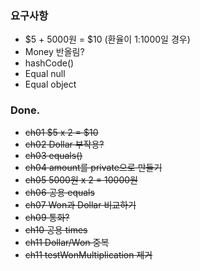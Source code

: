 ### 요구사항

- $5 + 5000원 = $10 (환율이 1:1000일 경우)
- Money 반올림?
- hashCode()
- Equal null
- Equal object

### Done.

- ~~ch01 $5 x 2 = $10~~
- ~~ch02 Dollar 부작용?~~
- ~~ch03 equals()~~
- ~~ch04 amount를 private으로 만들기~~
- ~~ch05 5000원 x 2 = 10000원~~
- ~~ch06 공용 equals~~
- ~~ch07 Won과 Dollar 비교하기~~
- ~~ch09 통화?~~
- ~~ch10 공용 times~~
- ~~ch11 Dollar/Won 중복~~
- ~~ch11 testWonMultiplication 제거~~
